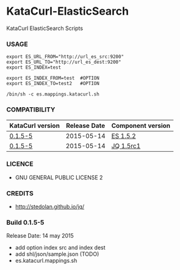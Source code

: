 # KataCurl-ElasticSearch
KataCurl ElasticSearch Scripts

### USAGE

    export ES_URL_FROM="http://url_es_src:9200"
    export ES_URL_TO="http://url_es_dest:9200"
    export ES_INDEX=test
    
    export ES_INDEX_FROM=test  #OPTION
    export ES_INDEX_TO=test2   #OPTION
    
    /bin/sh -c es.mappings.katacurl.sh

### COMPATIBILITY

KataCurl version | Release Date | Component version
------------------ | ------------ | ------------------- 
[0.1.5-5](https://github.com/Ardoise/KataCurl-ElasticSearch/releases/tag/0.1.5-5)          | 2015-05-14   | [ES 1.5.2](https://www.elastic.co/downloads/elasticsearch)
[0.1.5-5](https://github.com/Ardoise/KataCurl-ElasticSearch/releases/tag/0.1.5-5)          | 2015-05-14   | [JQ 1.5rc1](http://stedolan.github.io/jq)

### LICENCE
* GNU GENERAL PUBLIC LICENSE 2

### CREDITS
* http://stedolan.github.io/jq/

### Build 0.1.5-5
Release Date: 14 may 2015

* add option index src and index dest
* add shl/json/sample.json (TODO)
* es.katacurl.mappings.sh
